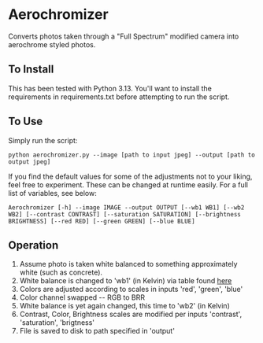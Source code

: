 # Aerochromizer
Converts photos taken through a "Full Spectrum" modified camera into aerochrome styled photos. 

## To Install
This has been tested with Python 3.13. You'll want to install the requirements in requirements.txt before attempting to
run the script. 

## To Use
Simply run the script:
````
python aerochromizer.py --image [path to input jpeg] --output [path to output jpeg]
````

If you find the default values for some of the adjustments not to your liking, feel free to experiment. These can be 
changed at runtime easily. For a full list of variables, see below:

````
Aerochromizer [-h] --image IMAGE --output OUTPUT [--wb1 WB1] [--wb2 WB2] [--contrast CONTRAST] [--saturation SATURATION] [--brightness BRIGHTNESS] [--red RED] [--green GREEN] [--blue BLUE]
````

## Operation
1. Assume photo is taken white balanced to something approximately white (such as concrete).
2. White balance is changed to 'wb1' (in Kelvin) via table found [here](https://stackoverflow.com/questions/11884544/setting-color-temperature-for-a-given-image-like-in-photoshop)
3. Colors are adjusted according to scales in inputs 'red', 'green', 'blue'
4. Color channel swapped -- RGB to BRR
5. White balance is yet again changed, this time to 'wb2' (in Kelvin)
6. Contrast, Color, Brightness scales are modified per inputs 'contrast', 'saturation', 'brigtness'
7. File is saved to disk to path specified in 'output'
